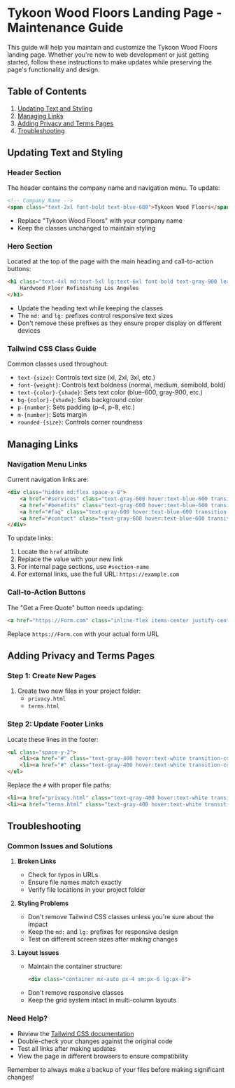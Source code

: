 # Tykoon Wood Floors Landing Page - Maintenance Guide

This guide will help you maintain and customize the Tykoon Wood Floors landing page. Whether you're new to web development or just getting started, follow these instructions to make updates while preserving the page's functionality and design.

## Table of Contents
1. [Updating Text and Styling](#updating-text-and-styling)
2. [Managing Links](#managing-links)
3. [Adding Privacy and Terms Pages](#adding-privacy-and-terms-pages)
4. [Troubleshooting](#troubleshooting)

## Updating Text and Styling

### Header Section
The header contains the company name and navigation menu. To update:

```html
<!-- Company Name -->
<span class="text-2xl font-bold text-blue-600">Tykoon Wood Floors</span>
```
- Replace "Tykoon Wood Floors" with your company name
- Keep the classes unchanged to maintain styling

### Hero Section
Located at the top of the page with the main heading and call-to-action buttons:

```html
<h1 class="text-4xl md:text-5xl lg:text-6xl font-bold text-gray-900 leading-tight mb-8">
    Hardwood Floor Refinishing Los Angeles
</h1>
```
- Update the heading text while keeping the classes
- The `md:` and `lg:` prefixes control responsive text sizes
- Don't remove these prefixes as they ensure proper display on different devices

### Tailwind CSS Class Guide
Common classes used throughout:
- `text-{size}`: Controls text size (xl, 2xl, 3xl, etc.)
- `font-{weight}`: Controls text boldness (normal, medium, semibold, bold)
- `text-{color}-{shade}`: Sets text color (blue-600, gray-900, etc.)
- `bg-{color}-{shade}`: Sets background color
- `p-{number}`: Sets padding (p-4, p-8, etc.)
- `m-{number}`: Sets margin
- `rounded-{size}`: Controls corner roundness

## Managing Links

### Navigation Menu Links
Current navigation links are:
```html
<div class="hidden md:flex space-x-8">
    <a href="#services" class="text-gray-600 hover:text-blue-600 transition-colors duration-300">Services</a>
    <a href="#benefits" class="text-gray-600 hover:text-blue-600 transition-colors duration-300">Benefits</a>
    <a href="#faq" class="text-gray-600 hover:text-blue-600 transition-colors duration-300">FAQ</a>
    <a href="#contact" class="text-gray-600 hover:text-blue-600 transition-colors duration-300">Contact</a>
</div>
```

To update links:
1. Locate the `href` attribute
2. Replace the value with your new link
3. For internal page sections, use `#section-name`
4. For external links, use the full URL: `https://example.com`

### Call-to-Action Buttons
The "Get a Free Quote" button needs updating:
```html
<a href="https://Form.com" class="inline-flex items-center justify-center px-8 py-4 text-lg font-semibold text-white bg-blue-600 rounded-lg hover:bg-blue-700 transition-colors duration-300 transform hover:scale-105">
```
Replace `https://Form.com` with your actual form URL

## Adding Privacy and Terms Pages

### Step 1: Create New Pages
1. Create two new files in your project folder:
   - `privacy.html`
   - `terms.html`

### Step 2: Update Footer Links
Locate these lines in the footer:
```html
<ul class="space-y-2">
    <li><a href="#" class="text-gray-400 hover:text-white transition-colors duration-300">Privacy Policy</a></li>
    <li><a href="#" class="text-gray-400 hover:text-white transition-colors duration-300">Terms of Service</a></li>
</ul>
```

Replace the `#` with proper file paths:
```html
<li><a href="privacy.html" class="text-gray-400 hover:text-white transition-colors duration-300">Privacy Policy</a></li>
<li><a href="terms.html" class="text-gray-400 hover:text-white transition-colors duration-300">Terms of Service</a></li>
```

## Troubleshooting

### Common Issues and Solutions

1. **Broken Links**
   - Check for typos in URLs
   - Ensure file names match exactly
   - Verify file locations in your project folder

2. **Styling Problems**
   - Don't remove Tailwind CSS classes unless you're sure about the impact
   - Keep the `md:` and `lg:` prefixes for responsive design
   - Test on different screen sizes after making changes

3. **Layout Issues**
   - Maintain the container structure:
     ```html
     <div class="container mx-auto px-4 sm:px-6 lg:px-8">
     ```
   - Don't remove responsive classes
   - Keep the grid system intact in multi-column layouts

### Need Help?
- Review the [Tailwind CSS documentation](https://tailwindcss.com/docs)
- Double-check your changes against the original code
- Test all links after making updates
- View the page in different browsers to ensure compatibility

Remember to always make a backup of your files before making significant changes!